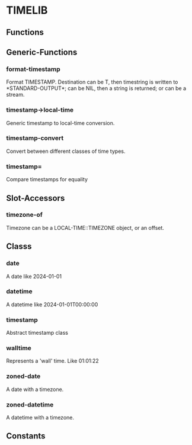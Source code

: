 # TIMELIB

## Functions
## Generic-Functions
### format-timestamp
Format TIMESTAMP.
Destination can be T, then timestring is written to \*STANDARD-OUTPUT\*;
can be NIL, then a string is returned;
or can be a stream.

### timestamp->local-time
Generic timestamp to local-time conversion.

### timestamp-convert
Convert between different classes of time types.

### timestamp=
Compare timestamps for equality

## Slot-Accessors
### timezone-of
Timezone can be a LOCAL-TIME::TIMEZONE object, or an offset.

## Classs
### date
A date like 2024-01-01

### datetime
A datetime like 2024-01-01T00:00:00

### timestamp
Abstract timestamp class

### walltime
Represents a 'wall' time. Like 01:01:22

### zoned-date
A date with a timezone.

### zoned-datetime
A datetime with a timezone.

## Constants
